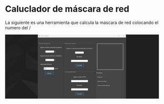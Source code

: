 
<h1>Caluclador de máscara de red</h1>

<p>La siguiente es una herramienta que calcula la mascara de red colocando el numero del /</p>

<img src="Tecnic-Assistant.webp">
